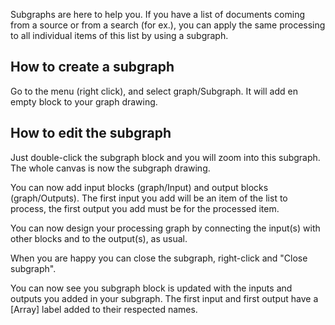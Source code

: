 Subgraphs are here to help you.
If you have a list of documents coming from a source or from a search (for ex.), you can apply the same processing to all individual items of this list by using a subgraph.

## How to create a subgraph
Go to the menu (right click), and select graph/Subgraph. It will add en empty block to your graph drawing.

## How to edit the subgraph
Just double-click the subgraph block and you will zoom into this subgraph. The whole canvas is now the subgraph drawing.

You can now add input blocks (graph/Input) and output blocks (graph/Outputs). 
The first input you add will be an item of the list to process, the first output you add must be for the processed item.

You can now design your processing graph by connecting the input(s) with other blocks and to the output(s), as usual.

When you are happy you can close the subgraph, right-click and "Close subgraph".

You can now see you subgraph block is updated with the inputs and outputs you added in your subgraph. The first input and first output have a [Array] label added to their respected names. 
